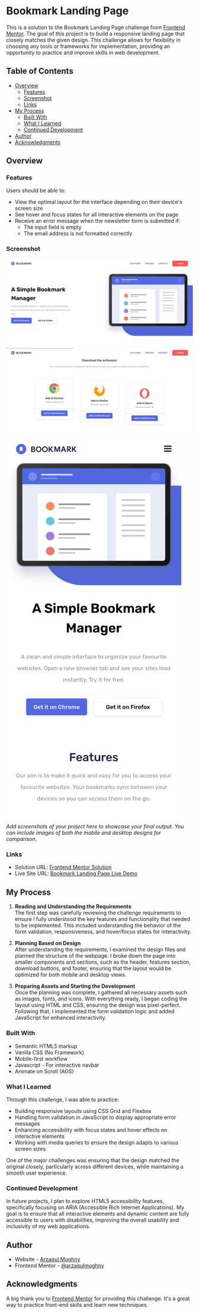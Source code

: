 # Bookmark Landing Page

This is a solution to the Bookmark Landing Page challenge from [Frontend Mentor](https://www.frontendmentor.io). The goal of this project is to build a responsive landing page that closely matches the given design. This challenge allows for flexibility in choosing any tools or frameworks for implementation, providing an opportunity to practice and improve skills in web development.

## Table of Contents

- [Overview](#overview)
  - [Features](#features)
  - [Screenshot](#screenshot)
  - [Links](#links)
- [My Process](#my-process)
  - [Built With](#built-with)
  - [What I Learned](#what-i-learned)
  - [Continued Development](#continued-development)
- [Author](#author)
- [Acknowledgments](#acknowledgments)

## Overview

### Features

Users should be able to:

- View the optimal layout for the interface depending on their device's screen size
- See hover and focus states for all interactive elements on the page
- Receive an error message when the newsletter form is submitted if:
  - The input field is empty
  - The email address is not formatted correctly

### Screenshot

![Bookmark Landing Page Screenshot](./screenshots/1-desktop.png)
![Bookmark Landing Page Screenshot](./screenshots/2-desktop.png)
![Bookmark Landing Page Screenshot](./screenshots/1.png)

_Add screenshots of your project here to showcase your final output. You can include images of both the mobile and desktop designs for comparison._

### Links

- Solution URL: [Frontend Mentor Solution](https://github.com/arzaqulmughny/bookmark-landing-page)
- Live Site URL: [Bookmark Landing Page Live Demo](https://arzaqulmughny.github.io/bookmark-landing-page/)

## My Process
1. **Reading and Understanding the Requirements**  
   The first step was carefully reviewing the challenge requirements to ensure I fully understood the key features and functionality that needed to be implemented. This included understanding the behavior of the form validation, responsiveness, and hover/focus states for interactivity.

2. **Planning Based on Design**  
   After understanding the requirements, I examined the design files and planned the structure of the webpage. I broke down the page into smaller components and sections, such as the header, features section, download buttons, and footer, ensuring that the layout would be optimized for both mobile and desktop views.

3. **Preparing Assets and Starting the Development**  
   Once the planning was complete, I gathered all necessary assets such as images, fonts, and icons. With everything ready, I began coding the layout using HTML and CSS, ensuring the design was pixel-perfect. Following that, I implemented the form validation logic and added JavaScript for enhanced interactivity.

### Built With

- Semantic HTML5 markup
- Vanilla CSS (No Framework)
- Mobile-first workflow
- Javascript - For interactive navbar
- Animate on Scroll (AOS)

### What I Learned

Through this challenge, I was able to practice:

- Building responsive layouts using CSS Grid and Flexbox
- Handling form validation in JavaScript to display appropriate error messages
- Enhancing accessibility with focus states and hover effects on interactive elements
- Working with media queries to ensure the design adapts to various screen sizes

One of the major challenges was ensuring that the design matched the original closely, particularly across different devices, while maintaining a smooth user experience.

### Continued Development

In future projects, I plan to explore HTML5 accessibility features, specifically focusing on ARIA (Accessible Rich Internet Applications). My goal is to ensure that all interactive elements and dynamic content are fully accessible to users with disabilities, improving the overall usability and inclusivity of my web applications.


## Author

- Website - [Arzaqul Mughny](https://arza.vercel.app)
- Frontend Mentor - [@arzaqulmughny](https://www.frontendmentor.io/profile/arzaqulmughny)

## Acknowledgments

A big thank you to [Frontend Mentor](https://www.frontendmentor.io) for providing this challenge. It's a great way to practice front-end skills and learn new techniques.


